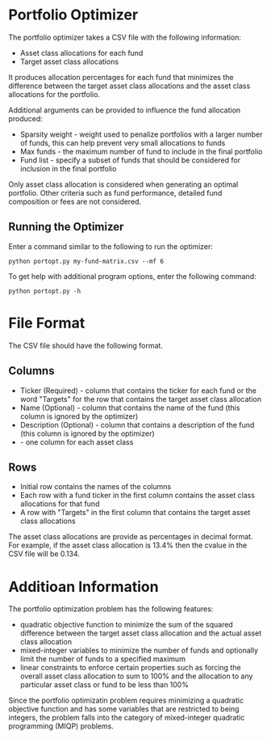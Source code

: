 # Portfolio Optimizer
The portfolio optimizer takes a CSV file with the following information:
* Asset class allocations for each fund
* Target asset class allocations

It produces allocation percentages for each fund that minimizes the difference
between the target asset class allocations and the asset class allocations for
the portfolio.

Additional arguments can be provided to influence the fund allocation produced:
* Sparsity weight - weight used to penalize portfolios with a larger number
  of funds, this can help prevent very small allocations to funds
* Max funds - the maximum number of fund to include in the final portfolio
* Fund list - specify a subset of funds that should be considered for
  inclusion in the final portfolio

Only asset class allocation is considered when generating an optimal portfolio.
Other criteria such as fund performance, detailed fund composition or fees are 
not considered.

## Running the Optimizer
Enter a command similar to the following to run the optimizer:
```
python portopt.py my-fund-matrix.csv --mf 6
```
To get help with additional program options, enter the following command:
```
python portopt.py -h
```

# File Format
The CSV file should have the following format.
## Columns
* Ticker (Required) - column that contains the ticker for each fund or the word
  "Targets" for the row that contains the target asset class allocation
* Name (Optional) - column that contains the name of the fund (this column is
  ignored by the optimizer)
* Description (Optional) - column that contains a description of the fund (this
  column is ignored by the optimizer)
* <Asset Class> - one column for each asset class

## Rows
* Initial row contains the names of the columns
* Each row with a fund ticker in the first column contains the asset class
  allocations for that fund
* A row with "Targets" in the first column that contains the target asset
  class allocations

The asset class allocations are provide as percentages in decimal format.  For
example, if the asset class allocation is 13.4% then the cvalue in the CSV file
will be 0.134.

# Additioan Information
The portfolio optimization problem has the following features:
* quadratic objective function to minimize the sum of the squared difference
between the target asset class allocation and the actual asset class allocation
* mixed-integer variables to minimize the number of funds and optionally limit
the number of funds to a specified maximum
* linear constraints to enforce certain properties such as forcing the overall
asset class allocation to sum to 100% and the allocation to any particular asset
class or fund to be less than 100%

Since the portfolio optimizatin problem requires minimizing a quadratic
objective function and has some variables that are restricted to being integers,
the problem falls into the category of mixed-integer quadratic programming
(MIQP) problems.